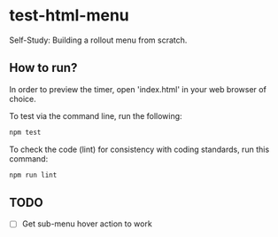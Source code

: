 # test-html-menu
Self-Study: Building a rollout menu from scratch.

## How to run?

In order to preview the timer, open 'index.html' in your web browser of choice.


To test via the command line, run the following:
```bash
npm test
```

To check the code (lint) for consistency with coding standards, run this command:
```bash
npm run lint
```

## TODO
* [ ] Get sub-menu hover action to work
